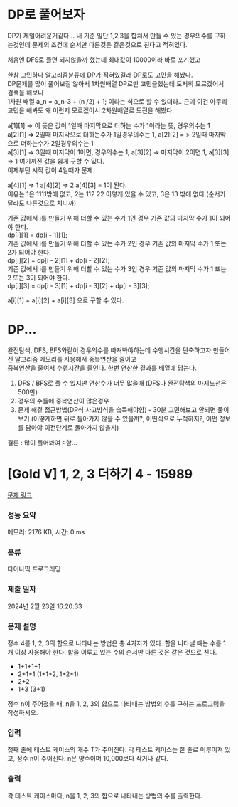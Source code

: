 # DP로 풀어보자
DP가 제일어려운거같다... 내 기준
일단 1,2,3을 합쳐서 만들 수 있는 경우의수를 구하는것인데 문제의 조건에 순서만 다른것은 같은것으로 친다고 적혀있다.

처음엔 DFS로 풀면 되지않을까 했는데 최대값이 10000이라 바로 포기했고

한참 고민하다 알고리즘분류에 DP가 적혀있길래 DP로도 고민을 해봤다. <br/>
DP문제를 많이 풀어보질 않아서 1차원배열 DP로만 고민을했는데 도저히 모르겠어서 검색을 해보니 <br/>
1차원 배열 a_n = a_n-3 + (n /2) + 1; 이라는 식으로 할 수 있더라.. 근데 이건 아무리 고민을 해봐도 왜 이런지 모르겠어서 2차원배열로 도전을 해봤다.

a[1][1] => 이 뜻은 값이 1일때 마지막으로 더하는 수가 1이라는 뜻, 경우의수는 1 <br/>
a[2][1] => 2일때 마지막으로 더하는수가 1일경우의수는 1, a[2][2] = > 2일때 마지막으로 더하는수가 2일경우의수는 1 <br/>
a[3][1] => 3일때 마지막이 1이면, 경우의수는 1, a[3][2] => 마지막이 2이면 1, a[3][3] => 1 여기까진 값을 쉽게 구할 수 있다.<br/>
이제부턴 시작 값이 4일때가 문제. <br/>

a[4][1] => 1 a[4][2] => 2 a[4][3] = 1이 된다. <br/>
이유는 1은 1111밖에 없고, 2는 112 22 이렇게 있을 수 있고, 3은 13 밖에 없다.(순서가 달라도 다른것으로 치니까) <br/>

기존 값에서 i를 만들기 위해 더할 수 있는 수가 1인 경우 기존 값의 마지막 수가 1이 되어야 한다. <br/>
dp[i][1] = dp[i - 1][1]; <br/>
기존 값에서 i를 만들기 위해 더할 수 있는 수가 2인 경우 기존 값의 마지막 수가 1 또는 2가 되어야 한다. <br/>
dp[i][2] = dp[i - 2][1] + dp[i - 2][2]; <br/>
기존 값에서 i를 만들기 위해 더할 수 있는 수가 3인 경우 기존 값의 마지막 수가 1 또는 2 또는 3이 되어야 한다. <br/>
dp[i][3] = dp[i - 3][1] + dp[i - 3][2] + dp[i - 3][3]; <br/>

a[i][1] + a[i][2] + a[i][3] 으로 구할 수 있다. <br/>

# DP...
완전탐색, DFS, BFS와같이 경우의수를 따져봐야하는데 수행시간을 단축하고자 만들어진 알고리즘 메모리를 사용해서 중복연산을 줄이고 <br/>
중복연산을 줄여서 수행시간을 줄인다. 한번 연산한 결과를 배열에 담는다. <br/>

1. DFS / BFS로 풀 수 있지만 연산수가 너무 많을때 (DFS나 완전탐색의 마지노선은 500만) <br/>
2. 경우의 수들에 중복연산이 많은경우 <br/>
3. 문제 해결 접근방법(DP식 사고방식을 습득해야함) - 30분 고민해보고 안되면 풀이보기 (어떻게하면 뒤로 돌아가지 않을 수 있을까?, 어떤식으로 누적하지?, 어떤 정보를 담아야 이전단계로 돌아가지 않을지) <br/>


결론 : 많이 풀어봐여ㅑ함...


# [Gold V] 1, 2, 3 더하기 4 - 15989 

[문제 링크](https://www.acmicpc.net/problem/15989) 

### 성능 요약

메모리: 2176 KB, 시간: 0 ms

### 분류

다이나믹 프로그래밍

### 제출 일자

2024년 2월 23일 16:20:33

### 문제 설명

<p>정수 4를 1, 2, 3의 합으로 나타내는 방법은 총 4가지가 있다. 합을 나타낼 때는 수를 1개 이상 사용해야 한다. 합을 이루고 있는 수의 순서만 다른 것은 같은 것으로 친다.</p>

<ul>
	<li>1+1+1+1</li>
	<li>2+1+1 (1+1+2, 1+2+1)</li>
	<li>2+2</li>
	<li>1+3 (3+1)</li>
</ul>

<p>정수 n이 주어졌을 때, n을 1, 2, 3의 합으로 나타내는 방법의 수를 구하는 프로그램을 작성하시오.</p>

### 입력 

 <p>첫째 줄에 테스트 케이스의 개수 T가 주어진다. 각 테스트 케이스는 한 줄로 이루어져 있고, 정수 n이 주어진다. n은 양수이며 10,000보다 작거나 같다.</p>

### 출력 

 <p>각 테스트 케이스마다, n을 1, 2, 3의 합으로 나타내는 방법의 수를 출력한다.</p>

